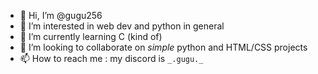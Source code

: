 - 👋 Hi, I’m @gugu256
- 👀 I’m interested in web dev and python in general
- 🌱 I’m currently learning C (kind of)
- 💞️ I’m looking to collaborate on *simple* python and HTML/CSS projects
- 📫 How to reach me : my discord is `_.gugu._`

<!---
gugu256/gugu256 is a ✨ special ✨ repository because its `README.md` (this file) appears on your GitHub profile.
You can click the Preview link to take a look at your changes.
--->
